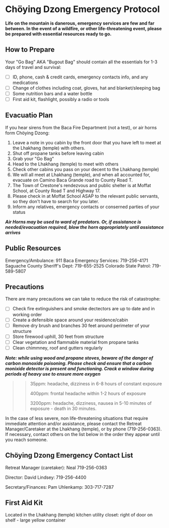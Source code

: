 # Chöying Dzong Emergency Protocol

**Life on the mountain is danerous, emergency services are few and far between. In the event of a wildfire, or other life-threatening event, please be prepared with essential resources ready to go.**

## How to Prepare

Your "Go Bag" AKA "Bugout Bag" should contain all the essentials for 1-3 days of travel and survival:
- [ ] ID, phone, cash & credit cards, emergency contacts info, and any medications
- [ ] Change of clothes including coat, gloves, hat and blanket/sleeping bag
- [ ] Some nutrition bars and a water bottle
- [ ] First aid kit, flashlight, possibly a radio or tools

## Evacuatio Plan

If you hear sirens from the Baca Fire Department (not a test), or air horns form Chöying Dzong:

1. Leave a note in you cabin by the front door that you have left to meet at the Lhakhang (temple) with others.
2. Shut off propane tanks before leaving cabin
3. Grab your "Go Bag"
4. Head to the Lhakhang (temple) to meet with others
5. Check other cabins you pass on your decent to the Lhakhang (temple) 
6. We will all meet at Lhakhang (temple), and when all accounted for, evacuate on Camino Baca Grande road to County Road T. 
7. The Town of Crestone's rendezvous and public shelter is at Moffat School, at County Road T and Highway 17.
8. Please check in at Moffat School ASAP to the relevant public servants, so they don't have to search for you later.
9. Inform any relatives, emergency contacts or conserned parties of your status

***Air Horns may be used to ward of predators. Or, if assistance is needed/evacuation required, blow the horn appropriately until assistance arrives***

## Public Resources

Emergency/Ambulance: 911
Baca Emergency Services: 719-256-4171
Saguache County Sheriff's Dept: 719-655-2525
Colorado State Patrol: 719-589-5807

## Precautions

There are many precautions we can take to reduce the risk of catastrophe:

- [ ] Check fire extinguishers and smoke dectectors are up to date and in working order
- [ ] Create a defensible space around your residence/cabin
- [ ] Remove dry brush and branches 30 feet around perimeter of your structure
- [ ] Store firewood uphill, 30 feet from structure
- [ ] Clear vegetation and flammable material from propane tanks
- [ ] Clean chimmney, roof and gutters regularly

***Note: while using wood and propane stoves, beware of the danger of carbon monoxide poisoning. Please check and ensure that a carbon monixide detector is present and functioning. Crack a window during periods of heavy use to ensure more oxygen***

>> 35ppm: headache, dizziness in 6-8 hours of constant exposure
>> 
>> 400ppm: frontal headache within 1-2 hours of exposure
>> 
>> 3200ppm: headache, dizziness, nausea in 5-10 minutes of exposure - death in 30 minutes.

In the case of less severe, non life-threatening situations that require immediate attention and/or assistance, please contact the Retreat Manager/Caretaker at the Lhakhang (temple), or by phone (719-256-0363). If necessary, contact others on the list below in the order they appear until you reach someone.

## Chöying Dzong Emergency Contact List

Retreat Manager (caretaker): Neal 719-256-0363

Director: David Lindsey: 719-256-4400

Secretary/Finances: Pam Uhlenkamp: 303-717-7287

## First Aid Kit

Located in the Lhakhang (temple) kitchen utility closet: right of door on shelf - large yellow container
